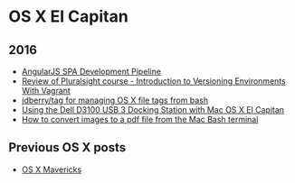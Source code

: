 OS X El Capitan
===============

2016
----
* [AngularJS SPA Development Pipeline](blog/2016/04/spa-development-pipeline.md)
* [Review of Pluralsight course - Introduction to Versioning Environments With Vagrant](pluralsight-introduction-to-versioning-environments-with-vagrant)
* [jdberry/tag for managing OS X file tags from bash](blog/2016/04/jdberry-tag-for-managing-os-x-file-tags-from-bash.md)
* [Using the Dell D3100 USB 3 Docking Station with Mac OS X El Capitan](blog/2016/04/dell-d3100-usb3-docking-station-mac-osx-el-capitan.md)
* [How to convert images to a pdf file from the Mac Bash terminal](blog/2016/02/osx-bash-convert-image-to-pdf.md)

Previous OS X posts
-------------------
* [OS X Mavericks](/blog/categories/osx-10-09.md)
